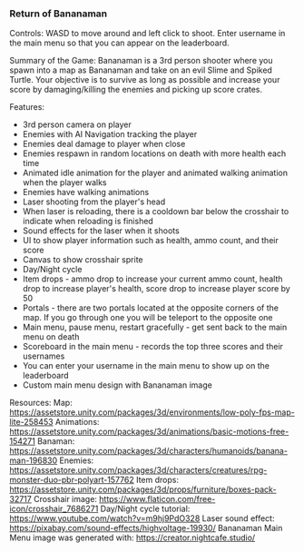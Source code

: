 ### Return of Bananaman

Controls: WASD to move around and left click to shoot. Enter username in the main menu so that you can appear on the leaderboard. 

Summary of the Game:
Bananaman is a 3rd person shooter where you spawn into a map as Bananaman and take on an evil Slime and Spiked Turtle. Your objective is to survive as long as possible and increase your score by damaging/killing the enemies and picking up score crates.

Features:
- 3rd person camera on player
- Enemies with AI Navigation tracking the player
- Enemies deal damage to player when close
- Enemies respawn in random locations on death with more health each time
- Animated idle animation for the player and animated walking animation when the player walks
- Enemies have walking animations
- Laser shooting from the player's head
- When laser is reloading, there is a cooldown bar below the crosshair to indicate when reloading is finished
- Sound effects for the laser when it shoots
- UI to show player information such as health, ammo count, and their score
- Canvas to show crosshair sprite
- Day/Night cycle
- Item drops - ammo drop to increase your current ammo count, health drop to increase player's health, score drop to increase player score by 50
- Portals - there are two portals located at the opposite corners of the map. If you go through one you will be teleport to the opposite one
- Main menu, pause menu, restart gracefully - get sent back to the main menu on death
- Scoreboard in the main menu - records the top three scores and their usernames
- You can enter your username in the main menu to show up on the leaderboard
- Custom main menu design with Bananaman image

Resources:
Map: https://assetstore.unity.com/packages/3d/environments/low-poly-fps-map-lite-258453
Animations: https://assetstore.unity.com/packages/3d/animations/basic-motions-free-154271
Banaman: https://assetstore.unity.com/packages/3d/characters/humanoids/banana-man-196830
Enemies: https://assetstore.unity.com/packages/3d/characters/creatures/rpg-monster-duo-pbr-polyart-157762
Item drops: https://assetstore.unity.com/packages/3d/props/furniture/boxes-pack-32717
Crosshair image: https://www.flaticon.com/free-icon/crosshair_7686271
Day/Night cycle tutorial: https://www.youtube.com/watch?v=m9hj9PdO328
Laser sound effect: https://pixabay.com/sound-effects/highvoltage-19930/
Bananaman Main Menu image was generated with: https://creator.nightcafe.studio/